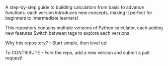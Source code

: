 A step-by-step guide to building calculators from basic to advance functions. each version introduces new concepts, making it perfect for beginners to intermediate learners!

This repository contains multiple versions of Python calculator, each adding new features
Switch between tags to explore each versions

Why this repository? - Start simple, then level up!

To CONTRIBUTE - Fork the repo, add a new version and submit a pull request!
